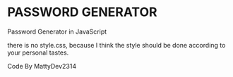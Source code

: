 # PASSWORD GENERATOR
Password Generator in JavaScript

there is no style.css, because I think the style should be done according to your personal tastes.

Code By MattyDev2314
